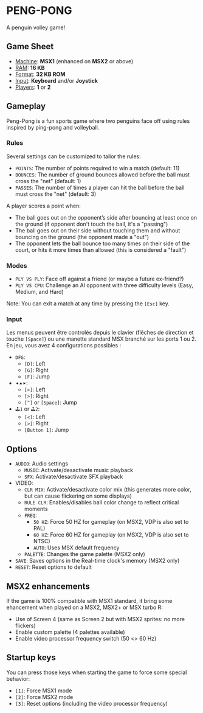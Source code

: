 # PENG-PONG
A penguin volley game!

## Game Sheet
- <ins>Machine</ins>: **MSX1** (enhanced on **MSX2** or above)
- <ins>RAM</ins>:     **16 KB**
- <ins>Format</ins>:  **32 KB ROM**
- <ins>Input</ins>:   **Keyboard** and/or **Joystick**
- <ins>Players</ins>: **1** or **2**

## Gameplay
Peng-Pong is a fun sports game where two penguins face off using rules inspired by ping-pong and volleyball.

### Rules
Several settings can be customized to tailor the rules:
- `POINTS`: The number of points required to win a match (default: 11)
- `BOUNCES`: The number of ground bounces allowed before the ball must cross the "net" (default: 1)
- `PASSES`: The number of times a player can hit the ball before the ball must cross the "net" (default: 3)

A player scores a point when:
- The ball goes out on the opponent’s side after bouncing at least once on the ground (if opponent don't touch the ball, it's a "passing")
- The ball goes out on their side without touching them and without bouncing on the ground (the opponent made a "out")
- The opponent lets the ball bounce too many times on their side of the court, or hits it more times than allowed (this is considered a "fault")

### Modes
- `PLY VS PLY`: Face off against a friend (or maybe a future ex-friend?)
- `PLY VS CPU`: Challenge an AI opponent with three difficulty levels (Easy, Medium, and Hard)

Note: You can exit a match at any time by pressing the `[Esc]` key.

### Input
Les menus peuvent être controlés depuis le clavier (flêches de direction et touche `[Space]`) ou une manette standard MSX branché sur les ports 1 ou 2.
En jeu, vous avez 4 configurations possibles :
- `DFG`:
  - `[D]`: Left
  - `[G]`: Right
  - `[F]`: Jump
- `⯇⯅⯈`:
  - `[<]`: Left
  - `[>]`: Right
  - `[^]` or `[Space]`: Jump
- `🕹️1` or `🕹️2`:
  - `[<]`: Left
  - `[>]`: Right
  - `[Button 1]`: Jump

## Options
- `AUDIO`: Audio settings
  - `MUSIC`: Activate/desactivate music playback
  - `SFX`: Activate/desactivate SFX playback
- VIDEO: 
  - `CLR MIX`: Activate/desactivate color mix (this generates more color, but can cause flickering on some displays)
  - `RULE CLR`: Enables/disables ball color change to reflect critical moments
  - `FREQ`:
    - `50 HZ`: Force 50 HZ for gameplay (on MSX2, VDP is also set to PAL)
    - `60 HZ`: Force 60 HZ for gameplay (on MSX2, VDP is also set to NTSC)
    - `AUTO`: Uses MSX default frequency
  - `PALETTE`: Changes the game palette (MSX2 only)
- `SAVE`: Saves options in the Real-time clock's memory (MSX2 only)
- `RESET`: Reset options to default

## MSX2 enhancements
If the game is 100% compatible with MSX1 standard, it bring some ehancement when played on a MSX2, MSX2+ or MSX turbo R:
- Use of Screen 4 (same as Screen 2 but with MSX2 sprites: no more flickers)
- Enable custom palette (4 palettes available)
- Enable video processor frequency switch (50 <> 60 Hz)

## Startup keys
You can press those keys when starting the game to force some special behavior:
- `[1]`: Force MSX1 mode
- `[2]`: Force MSX2 mode
- `[3]`: Reset options (including the video processor frequency)
